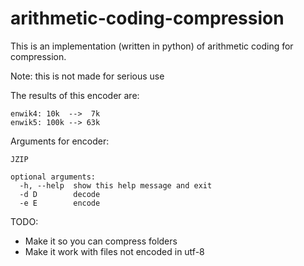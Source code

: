 # arithmetic-coding-compression

This is an implementation (written in python) of arithmetic coding for compression.

Note: this is not made for serious use

The results of this encoder are:

```
enwik4: 10k  -->  7k
enwik5: 100k --> 63k
```

Arguments for encoder:

```
JZIP

optional arguments:
  -h, --help  show this help message and exit
  -d D        decode
  -e E        encode
```

TODO:
  - Make it so you can compress folders
  - Make it work with files not encoded in utf-8

	
